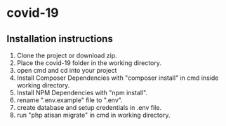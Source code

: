 # covid-19

## Installation instructions
1. Clone the project or download zip.
2. Place the covid-19 folder in the working directory.
3. open cmd and cd into your project
4. Install Composer Dependencies with "composer install" in cmd inside working directory.
5. Install NPM Dependencies with "npm install".
6. rename ".env.example"  file to ".env".
7. create database and setup credentials in .env file.
8. run "php atisan migrate" in cmd in working directory. 
